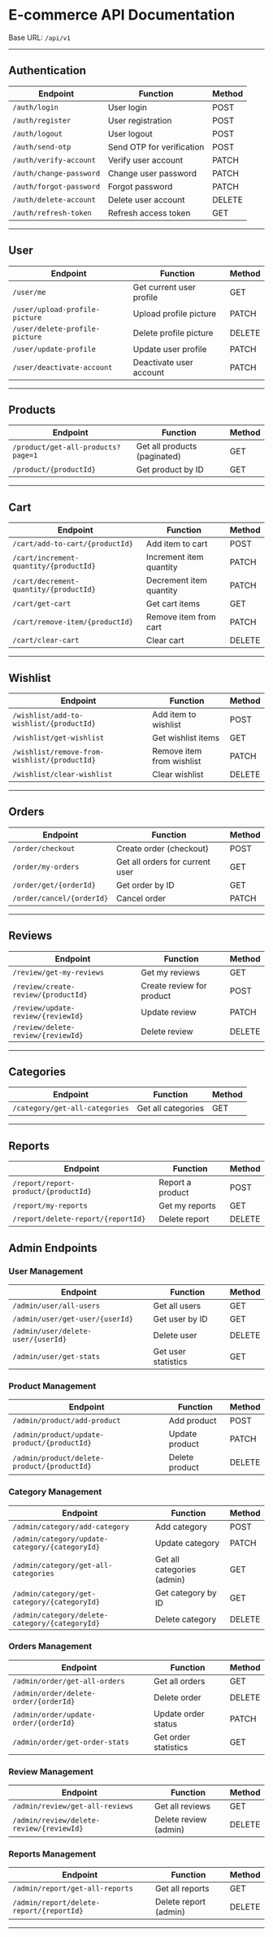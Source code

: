 # E-commerce API Documentation

Base URL: `/api/v1`

---

## Authentication

| Endpoint                | Function                  | Method |
| ----------------------- | ------------------------- | ------ |
| `/auth/login`           | User login                | POST   |
| `/auth/register`        | User registration         | POST   |
| `/auth/logout`          | User logout               | POST   |
| `/auth/send-otp`        | Send OTP for verification | POST   |
| `/auth/verify-account`  | Verify user account       | PATCH  |
| `/auth/change-password` | Change user password      | PATCH  |
| `/auth/forgot-password` | Forgot password           | PATCH  |
| `/auth/delete-account`  | Delete user account       | DELETE |
| `/auth/refresh-token`   | Refresh access token      | GET    |

---

## User

| Endpoint                       | Function                 | Method |
| ------------------------------ | ------------------------ | ------ |
| `/user/me`                     | Get current user profile | GET    |
| `/user/upload-profile-picture` | Upload profile picture   | PATCH  |
| `/user/delete-profile-picture` | Delete profile picture   | DELETE |
| `/user/update-profile`         | Update user profile      | PATCH  |
| `/user/deactivate-account`     | Deactivate user account  | PATCH  |

---

## Products

| Endpoint                           | Function                     | Method |
| ---------------------------------- | ---------------------------- | ------ |
| `/product/get-all-products?page=1` | Get all products (paginated) | GET    |
| `/product/{productId}`             | Get product by ID            | GET    |

---

## Cart

| Endpoint                               | Function                | Method |
| -------------------------------------- | ----------------------- | ------ |
| `/cart/add-to-cart/{productId}`        | Add item to cart        | POST   |
| `/cart/increment-quantity/{productId}` | Increment item quantity | PATCH  |
| `/cart/decrement-quantity/{productId}` | Decrement item quantity | PATCH  |
| `/cart/get-cart`                       | Get cart items          | GET    |
| `/cart/remove-item/{productId}`        | Remove item from cart   | PATCH  |
| `/cart/clear-cart`                     | Clear cart              | DELETE |

---

## Wishlist

| Endpoint                                     | Function                  | Method |
| -------------------------------------------- | ------------------------- | ------ |
| `/wishlist/add-to-wishlist/{productId}`      | Add item to wishlist      | POST   |
| `/wishlist/get-wishlist`                     | Get wishlist items        | GET    |
| `/wishlist/remove-from-wishlist/{productId}` | Remove item from wishlist | PATCH  |
| `/wishlist/clear-wishlist`                   | Clear wishlist            | DELETE |

---

## Orders

| Endpoint                  | Function                        | Method |
| ------------------------- | ------------------------------- | ------ |
| `/order/checkout`         | Create order (checkout)         | POST   |
| `/order/my-orders`        | Get all orders for current user | GET    |
| `/order/get/{orderId}`    | Get order by ID                 | GET    |
| `/order/cancel/{orderId}` | Cancel order                    | PATCH  |

---

## Reviews

| Endpoint                            | Function                  | Method |
| ----------------------------------- | ------------------------- | ------ |
| `/review/get-my-reviews`            | Get my reviews            | GET    |
| `/review/create-review/{productId}` | Create review for product | POST   |
| `/review/update-review/{reviewId}`  | Update review             | PATCH  |
| `/review/delete-review/{reviewId}`  | Delete review             | DELETE |

---

## Categories

| Endpoint                       | Function           | Method |
| ------------------------------ | ------------------ | ------ |
| `/category/get-all-categories` | Get all categories | GET    |

---

## Reports

| Endpoint                             | Function         | Method |
| ------------------------------------ | ---------------- | ------ |
| `/report/report-product/{productId}` | Report a product | POST   |
| `/report/my-reports`                 | Get my reports   | GET    |
| `/report/delete-report/{reportId}`   | Delete report    | DELETE |

## Admin Endpoints

### User Management

| Endpoint                           | Function            | Method |
| ---------------------------------- | ------------------- | ------ |
| `/admin/user/all-users`            | Get all users       | GET    |
| `/admin/user/get-user/{userId}`    | Get user by ID      | GET    |
| `/admin/user/delete-user/{userId}` | Delete user         | DELETE |
| `/admin/user/get-stats`            | Get user statistics | GET    |

### Product Management

| Endpoint                                    | Function       | Method |
| ------------------------------------------- | -------------- | ------ |
| `/admin/product/add-product`                | Add product    | POST   |
| `/admin/product/update-product/{productId}` | Update product | PATCH  |
| `/admin/product/delete-product/{productId}` | Delete product | DELETE |

### Category Management

| Endpoint                                       | Function                   | Method |
| ---------------------------------------------- | -------------------------- | ------ |
| `/admin/category/add-category`                 | Add category               | POST   |
| `/admin/category/update-category/{categoryId}` | Update category            | PATCH  |
| `/admin/category/get-all-categories`           | Get all categories (admin) | GET    |
| `/admin/category/get-category/{categoryId}`    | Get category by ID         | GET    |
| `/admin/category/delete-category/{categoryId}` | Delete category            | DELETE |

### Orders Management

| Endpoint                              | Function             | Method |
| ------------------------------------- | -------------------- | ------ |
| `/admin/order/get-all-orders`         | Get all orders       | GET    |
| `/admin/order/delete-order/{orderId}` | Delete order         | DELETE |
| `/admin/order/update-order/{orderId}` | Update order status  | PATCH  |
| `/admin/order/get-order-stats`        | Get order statistics | GET    |

### Review Management

| Endpoint                                 | Function              | Method |
| ---------------------------------------- | --------------------- | ------ |
| `/admin/review/get-all-reviews`          | Get all reviews       | GET    |
| `/admin/review/delete-review/{reviewId}` | Delete review (admin) | DELETE |

### Reports Management

| Endpoint                                 | Function              | Method |
| ---------------------------------------- | --------------------- | ------ |
| `/admin/report/get-all-reports`          | Get all reports       | GET    |
| `/admin/report/delete-report/{reportId}` | Delete report (admin) | DELETE |

---


